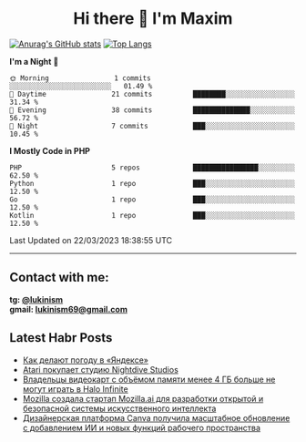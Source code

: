 ## <h1 align="center">Hi there 👋 I'm Maxim</h1>

[![Anurag's GitHub stats](https://github-readme-stats.vercel.app/api?username=lukinism)](https://github.com/anuraghazra/github-readme-stats) [![Top Langs](https://github-readme-stats.vercel.app/api/top-langs/?username=lukinism)](https://github.com/anuraghazra/github-readme-stats)

<!--START_SECTION:waka-->
**I'm a Night 🦉** 

```text
🌞 Morning                1 commits           ░░░░░░░░░░░░░░░░░░░░░░░░░   01.49 % 
🌆 Daytime                21 commits          ████████░░░░░░░░░░░░░░░░░   31.34 % 
🌃 Evening                38 commits          ██████████████░░░░░░░░░░░   56.72 % 
🌙 Night                  7 commits           ███░░░░░░░░░░░░░░░░░░░░░░   10.45 % 
```


**I Mostly Code in PHP** 

```text
PHP                      5 repos             ████████████████░░░░░░░░░   62.50 % 
Python                   1 repo              ███░░░░░░░░░░░░░░░░░░░░░░   12.50 % 
Go                       1 repo              ███░░░░░░░░░░░░░░░░░░░░░░   12.50 % 
Kotlin                   1 repo              ███░░░░░░░░░░░░░░░░░░░░░░   12.50 % 
```




 Last Updated on 22/03/2023 18:38:55 UTC
<!--END_SECTION:waka-->
___
## Contact with me:
**tg: [@lukinism](https://t.me/lukinism)  
gmail: lukinism69@gmail.com**

## Latest Habr Posts
<!-- BLOG-POST-LIST:START -->
- [Как делают погоду в «Яндексе»](https://habr.com/ru/post/724242/)
- [Atari покупает студию Nightdive Studios](https://habr.com/ru/post/724230/)
- [Владельцы видеокарт с объёмом памяти менее 4 ГБ больше не могут играть в Halo Infinite](https://habr.com/ru/post/724226/)
- [Mozilla создала стартап Mozilla.ai для разработки открытой и безопасной системы искусственного интеллекта](https://habr.com/ru/post/724216/)
- [Дизайнерская платформа Canva получила масштабное обновление с добавлением ИИ и новых функций рабочего пространства](https://habr.com/ru/post/724204/)
<!-- BLOG-POST-LIST:END -->
